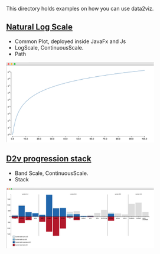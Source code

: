  This directory holds examples on how you can use data2viz.


## [Natural Log Scale](ex-natural-logscale)

- Common Plot, deployed inside JavaFx and Js
- LogScale, ContinuousScale.
- Path 

<a href="https://github.com/data2viz/data2viz/tree/master/examples/ex-natural-logscale" >
<img src="ex-natural-logscale/docs/natural-log-scale-jfx.png" width="400">
</a>


## [D2v progression stack](ex-progression-stack)

- Band Scale, ContinuousScale.
- Stack

<a href="https://github.com/data2viz/data2viz/tree/master/examples/ex-natural-logscale" >
<img src="ex-progression-stack/docs/d2v-progression-javaFx.png" width="400">
</a>
